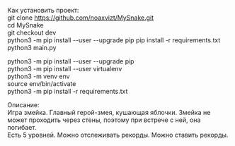 Как установить проект: <br>
git clone https://github.com/noaxvizt/MySnake.git <br>
cd MySnake <br>
git checkout dev <br>
python3 -m pip install --user --upgrade pip
pip install -r requirements.txt <br>
python3 main.py <br>


python3 -m pip install --user --upgrade pip<br>
python3 -m pip install --user virtualenv<br>
python3 -m venv env<br>
source env/bin/activate<br>
python3 -m pip install -r requirements.txt<br>


Описание: <br>
Игра змейка. Главный герой-змея, кушающая яблочки. Змейка не может проходить через стены, поэтому при встрече с ней, она погибает. <br>
Есть 5 уровней. Можно отслеживать рекорды. Можно ставить рекорды.
